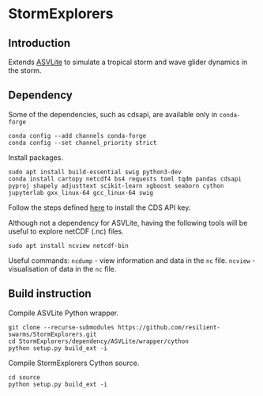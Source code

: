 # StormExplorers

## Introduction
Extends [ASVLite](https://github.com/resilient-swarms/ASVLite) to simulate a tropical storm and wave glider dynamics in the storm.

## Dependency
Some of the dependencies, such as cdsapi, are available only in `conda-forge`
```
conda config --add channels conda-forge
conda config --set channel_priority strict
```

Install packages.
```
sudo apt install build-essential swig python3-dev
conda install cartopy netcdf4 bs4 requests toml tqdm pandas cdsapi pyproj shapely adjusttext scikit-learn xgboost seaborn cython jupyterlab gxx_linux-64 gcc_linux-64 swig
```

Follow the steps defined [here](https://cds-beta.climate.copernicus.eu/how-to-api) to install the CDS API key.

Although not a dependency for ASVLite, having the following tools will be useful to explore netCDF (.nc) files.

```
sudo apt install ncview netcdf-bin
```

Useful commands:
`ncdump` - view information and data in the `nc` file.
`ncview` - visualisation of data in the `nc` file. 

## Build instruction

Compile ASVLite Python wrapper. 
``` 
git clone --recurse-submodules https://github.com/resilient-swarms/StormExplorers.git
cd StormExplorers/dependency/ASVLite/wrapper/cython
python setup.py build_ext -i
```

Compile StormExplorers Cython source.
```
cd source
python setup.py build_ext -i
```